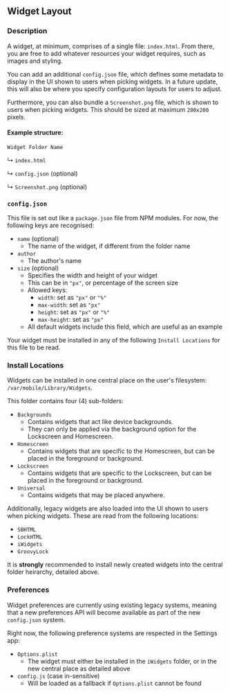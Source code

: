 ## Widget Layout
### Description

A widget, at minimum, comprises of a single file: `index.html`. From there, you are free to add whatever resources your widget requires, such as images and styling.

You can add an additional `config.json` file, which defines some metadata to display in the UI shown to users when picking widgets. In a future update, this will also be where you specify configuration layouts for users to adjust.

Furthermore, you can also bundle a `Screenshot.png` file, which is shown to users when picking widgets. This should be sized at maximum `200x200` pixels.

#### Example structure:

`Widget Folder Name`

↳ `index.html`

↳ `config.json` (optional)

↳ `Screenshot.png` (optional)

### `config.json`

This file is set out like a `package.json` file from NPM modules. For now, the following keys are recognised:

- `name` (optional)
    - The name of the widget, if different from the folder name
- `author`
    - The author's name
- `size` (optional)
    - Specifies the width and height of your widget
    - This can be in `"px"`, or percentage of the screen size
    - Allowed keys:
        - `width`: set as `"px"` or `"%"`
        - `max-width`: set as `"px"`
        - `height`: set as `"px"` or `"%"`
        - `max-height`: set as `"px"`
    - All default widgets include this field, which are useful as an example

Your widget must be installed in any of the following `Install Locations` for this file to be read.

### Install Locations

Widgets can be installed in one central place on the user's filesystem: `/var/mobile/Library/Widgets`.

This folder contains four (4) sub-folders:

- `Backgrounds`
    - Contains widgets that act like device backgrounds.
    - They can only be applied via the background option for the Lockscreen and Homescreen.
- `Homescreen`
    - Contains widgets that are specific to the Homescreen, but can be placed in the foreground or background.
- `Lockscreen`
    - Contains widgets that are specific to the Lockscreen, but can be placed in the foreground or background.
- `Universal`
    - Contains widgets that may be placed anywhere.

Additionally, legacy widgets are also loaded into the UI shown to users when picking widgets. These are read from the following locations:

- `SBHTML`
- `LockHTML`
- `iWidgets`
- `GroovyLock`

It is **strongly** recommended to install newly created widgets into the central folder heirarchy, detailed above.

### Preferences

Widget preferences are currently using existing legacy systems, meaning that a new preferences API will become available as part of the new `config.json` system.

Right now, the following preference systems are respected in the Settings app:

- `Options.plist`
    - The widget must either be installed in the `iWidgets` folder, or in the new central place as detailed above
- `config.js` (case in-sensitive)
    - Will be loaded as a fallback if `Options.plist` cannot be found